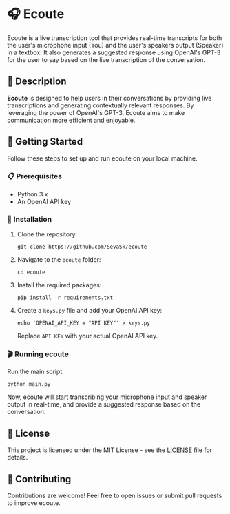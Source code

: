 
# 🎧 Ecoute

Ecoute is a live transcription tool that provides real-time transcripts for both the user's microphone input (You) and the user's speakers output (Speaker) in a textbox. It also generates a suggested response using OpenAI's GPT-3 for the user to say based on the live transcription of the conversation.

## 📖 Description

**Ecoute** is designed to help users in their conversations by providing live transcriptions and generating contextually relevant responses. By leveraging the power of OpenAI's GPT-3, Ecoute aims to make communication more efficient and enjoyable.

## 🚀 Getting Started

Follow these steps to set up and run ecoute on your local machine.

### 📋 Prerequisites

- Python 3.x
- An OpenAI API key

### 🔧 Installation

1. Clone the repository:

   ```
   git clone https://github.com/SevaSk/ecoute
   ```

2. Navigate to the `ecoute` folder:

   ```
   cd ecoute
   ```

3. Install the required packages:

   ```
   pip install -r requirements.txt
   ```

4. Create a `keys.py` file and add your OpenAI API key:

   ```
   echo 'OPENAI_API_KEY = "API KEY"' > keys.py
   ```

   Replace `API KEY` with your actual OpenAI API key.

### 🎬 Running ecoute

Run the main script:

```
python main.py
```

Now, ecoute will start transcribing your microphone input and speaker output in real-time, and provide a suggested response based on the conversation.

## 📖 License

This project is licensed under the MIT License - see the [LICENSE](LICENSE) file for details.

## 🤝 Contributing

Contributions are welcome! Feel free to open issues or submit pull requests to improve ecoute.
